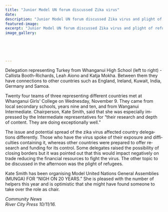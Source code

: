 ```yaml
---
title: "Junior Model UN forum discussed Zika virus"
date: 
description: "Junior Model UN forum discussed Zika virus and plight of refugees. WHS students Callista Booth-Richards, Leah Aiono and Katja Mokha were the delegation representing Turkey..."
featured-image: 
excerpt: "Junior Model UN forum discussed Zika virus and plight of refugees. WHS students Callista Booth-Richards, Leah Aiono and Katja Mokha were the delegation representing Turkey."
image_gallery:
	
	
	
	
	
---
```


<p class="BasicParagraph"><span class="CharacterStyle1"><span lang="EN-GB">Delegation representing Turkey from Whanganui High School <span>(left to right)&nbsp;</span>- Callista Booth-Richards, Leah Aiono and Katja Mokha. Between them they have connections to other countries such as England, Ireland, Kuwait, India, Germany and Samoa.</span></span></p>
<p class="BasicParagraph"><span class="CharacterStyle1"><span lang="EN-GB">Twenty four teams of three representing different countries met at Whanganui Girls&rsquo; College on Wednesday, November 9. They came from local secondary schools, years nine and ten, and from Wanganui Intermediate. Chairperson, Kate Smith, said that she was especially impressed by the Intermediate representatives for &ldquo;their research and depth of content. They are doing exceptionally well.&rdquo;</span></span></p>
<p class="BasicParagraph"><span class="CharacterStyle1"><span lang="EN-GB">The issue and potential spread of the zika virus affected country delegations differently. Those who have the virus spoke of their exposure and difficulties containing it, whereas other countries were prepared to offer research and funding for its control. Some delegates raised the possibility of closing borders but it was pointed out that this would impact negatively on trade reducing the financial resources to fight the virus. The other topic to be discussed in the afternoon was the plight of refugees. </span></span></p>
<p class="BasicParagraph"><span class="CharacterStyle1"><span lang="EN-GB">Kate Smith has been organising Model United Nations General Assemblies (MUNGA) FOR &ldquo;NIGH ON 20 YEARS.&rdquo; She is pleased with the number of helpers this year and is optimistic that she might have found someone to take over the role as chair.</span></span></p>
<p class="BasicParagraph"><em><span class="CharacterStyle1"><span lang="EN-GB">Community News&nbsp;<br />River City Press 10/11/16.</span></span></em></p>

